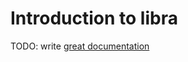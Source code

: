 # Introduction to libra

TODO: write [great documentation](http://jacobian.org/writing/what-to-write/)

